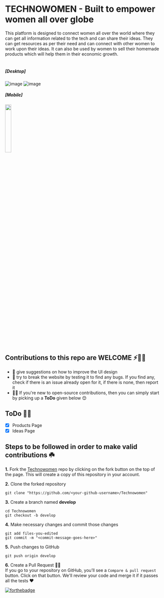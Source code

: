 
  
# TECHNOWOMEN - Built to empower women all over globe

<!--**Production:** https://techify-kdc.herokuapp.com/-->

<!--**Develop:**
https://techify.vercel.app/-->

<!-- **Production:** 
https://techify-kdc.herokuapp.com/-->

This platform is designed to connect women all over the world where they can get all information related to the tech and can share their ideas. They can get resources as per their need and can connect with other women to work upon their ideas. It can also be used by women to sell their homemade products which will help them in their economic growth.
#

##### [Desktop]
![image](https://user-images.githubusercontent.com/68794772/184946843-8d7dc65d-27e4-4105-9d5d-c29bb449d18d.png)
![image](https://user-images.githubusercontent.com/68794772/184947176-2f4c6e93-d82a-4c8a-9b67-8bda99ef8970.png)

##### [Mobile]
<img src="https://github.com/KushalBhanot/Techify/blob/master/Screenshots/Mobile%20View.png" width="20%">&nbsp;&nbsp;&nbsp;&nbsp;

## Contributions to this repo are WELCOME ⚡️🙌🏻
- :art: give suggestions on how to improve the UI design
- :hammer: try to break the website by testing it to find any bugs. If you find any, check if there is an issue already open for it, if there is none, then report it 
- 🤸🏻 If you're new to open-source contributions, then you can simply start by picking up a **ToDo** given below 😊

## ToDo 🤸🏻
- [x] Products Page
- [x] Ideas Page 

## Steps to be followed in order to make valid contributions ☘️

**1.** Fork the [Technowomen](https://github.com/Vishal16-coder/TECHNOWOMEN) repo by clicking on the fork button on the top of the page. This will create a copy of this repository in your account.

**2.** Clone the forked repository

	git clone "https://github.com/<your-github-username>/Technowomen"
	
**3.** Create a branch named **develop**

	cd Technowomen
	git checkout -b develop
	
**4.** Make necessary changes and commit those changes

	git add files-you-edited
	git commit -m "<commit-message-goes-here>"
	
**5.** Push changes to GitHub

	git push origin develop
	
**6.** Create a Pull Request 🤟🏻 
	<br>If you go to your repository on GitHub, you’ll see a `Compare & pull request` button. Click on that button. We'll review your code and merge it if it passes all the tests ❤️

[![forthebadge](https://forthebadge.com/images/badges/built-with-love.svg)](https://forthebadge.com)
